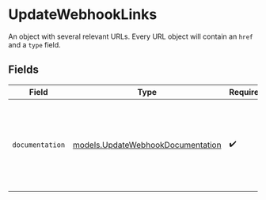 # UpdateWebhookLinks

An object with several relevant URLs. Every URL object will contain an `href` and a `type` field.


## Fields

| Field                                                                                      | Type                                                                                       | Required                                                                                   | Description                                                                                |
| ------------------------------------------------------------------------------------------ | ------------------------------------------------------------------------------------------ | ------------------------------------------------------------------------------------------ | ------------------------------------------------------------------------------------------ |
| `documentation`                                                                            | [models.UpdateWebhookDocumentation](../models/updatewebhookdocumentation.md)               | :heavy_check_mark:                                                                         | In v2 endpoints, URLs are commonly represented as objects with an `href` and `type` field. |